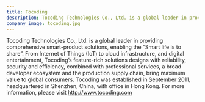 ```yaml
---
title: Tocoding
description: Tocoding Technologies Co., Ltd. is a global leader in providing comprehensive smart-product solutions, enabling the “Smart life is to share”.
company_image: tocoding.jpg
---
```

Tocoding Technologies Co., Ltd. is a global leader in providing comprehensive smart-product solutions, enabling the “Smart life is to share”. From Internet of Things (IoT) to cloud infrastructure, and digital entertainment, Tocoding’s feature-rich solutions designs with reliability, security and efficiency, combined with professional services, a broad developer ecosystem and the production supply chain, bring maximum value to global consumers. Tocoding was established in September 2011, headquartered in Shenzhen, China, with office in Hong Kong. For more information, please visit http://www.tocoding.com
